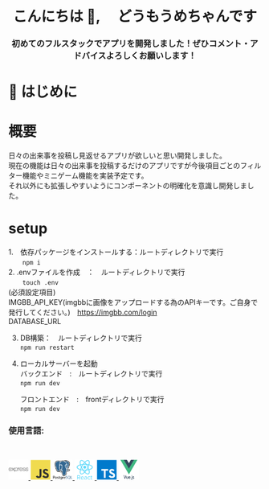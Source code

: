<h1 align="center">こんにちは 👋, 　どうもうめちゃんです</h1>

<h3 align="center">初めてのフルスタックでアプリを開発しました！ぜひコメント・アドバイスよろしくお願いします！</h3>

<h1 align="left">🌱 はじめに</h1>

# 概要

日々の出来事を投稿し見返せるアプリが欲しいと思い開発しました。<br>
現在の機能は日々の出来事を投稿するだけのアプリですが今後項目ごとのフィルター機能やミニゲーム機能を実装予定です。<br>
それ以外にも拡張しやすいようにコンポーネントの明確化を意識し開発しました。<br>

# setup

1.　依存パッケージをインストールする：ルートディレクトリで実行<br>
  　　`npm i`<br>
2. .envファイルを作成　：　ルートディレクトリで実行<br>
　　`touch .env`<br>
   (必須設定項目)<br>
   IMGBB_API_KEY(imgbbに画像をアップロードする為のAPIキーです。ご自身で発行してください。)　https://imgbb.com/login<br>
   DATABASE_URL<br>
   
3. DB構築：　ルートディレクトリで実行<br>
   `npm run restart`<br>

4. ローカルサーバーを起動<br>
バックエンド　:　ルートディレクトリで実行<br>
   `npm run dev`<br>
   
   フロントエンド　:　frontディレクトリで実行<br>
   `npm run dev`<br>


<h3 align="left">使用言語:</h3>
&nbsp;
<p align="left"><a href="https://expressjs.com" target="_blank" rel="noopener"> <img src="https://raw.githubusercontent.com/devicons/devicon/master/icons/express/express-original-wordmark.svg" alt="express" width="40" height="40" /> </a> <a href="https://developer.mozilla.org/en-US/docs/Web/JavaScript" target="_blank" rel="noopener"> <img src="https://raw.githubusercontent.com/devicons/devicon/master/icons/javascript/javascript-original.svg" alt="javascript" width="40" height="40" /> </a>  <a href="https://www.postgresql.org" target="_blank" rel="noopener"> <img src="https://raw.githubusercontent.com/devicons/devicon/master/icons/postgresql/postgresql-original-wordmark.svg" alt="postgresql" width="40" height="40" /> </a> <a href="https://reactjs.org/" target="_blank" rel="noopener"> <img src="https://raw.githubusercontent.com/devicons/devicon/master/icons/react/react-original-wordmark.svg" alt="react" width="40" height="40" /> </a> <a href="https://www.typescriptlang.org/" target="_blank" rel="noopener"> <img src="https://raw.githubusercontent.com/devicons/devicon/master/icons/typescript/typescript-original.svg" alt="typescript" width="40" height="40" /> </a> <a href="https://vuejs.org/" target="_blank" rel="noopener"> <img src="https://raw.githubusercontent.com/devicons/devicon/master/icons/vuejs/vuejs-original-wordmark.svg" alt="vuejs" width="40" height="40" /> </a></p>
&nbsp;
